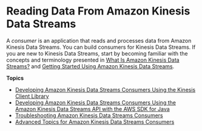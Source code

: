 # Reading Data From Amazon Kinesis Data Streams<a name="building-consumers"></a>

A *consumer* is an application that reads and processes data from Amazon Kinesis Data Streams\. You can build consumers for Kinesis Data Streams\. If you are new to Kinesis Data Streams, start by becoming familiar with the concepts and terminology presented in [What Is Amazon Kinesis Data Streams?](introduction.md) and [Getting Started Using Amazon Kinesis Data Streams](getting-started.md)\.

**Topics**
+ [Developing Amazon Kinesis Data Streams Consumers Using the Kinesis Client Library](developing-consumers-with-kcl.md)
+ [Developing Amazon Kinesis Data Streams Consumers Using the Amazon Kinesis Data Streams API with the AWS SDK for Java](developing-consumers-with-sdk.md)
+ [Troubleshooting Amazon Kinesis Data Streams Consumers](troubleshooting-consumers.md)
+ [Advanced Topics for Amazon Kinesis Data Streams Consumers](advanced-consumers.md)